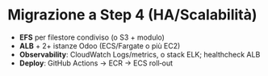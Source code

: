 # Migrazione a Step 4 (HA/Scalabilità)

- **EFS** per filestore condiviso (o S3 + modulo)
- **ALB** + 2+ istanze Odoo (ECS/Fargate o più EC2)
- **Observability**: CloudWatch Logs/metrics, o stack ELK; healthcheck ALB
- **Deploy**: GitHub Actions → ECR → ECS roll‑out